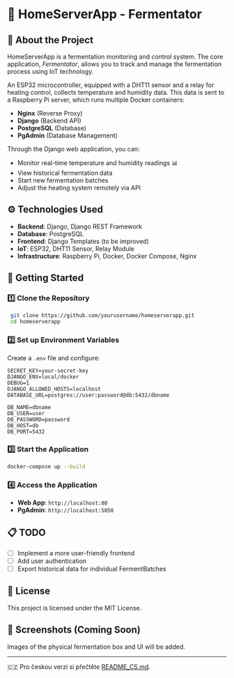 # 🍶 HomeServerApp - Fermentator

## 📖 About the Project
HomeServerApp is a fermentation monitoring and control system. The core application, *Fermentator*, allows you to track and manage the fermentation process using IoT technology. 

An ESP32 microcontroller, equipped with a DHT11 sensor and a relay for heating control, collects temperature and humidity data. This data is sent to a Raspberry Pi server, which runs multiple Docker containers:

- **Nginx** (Reverse Proxy)
- **Django** (Backend API)
- **PostgreSQL** (Database)
- **PgAdmin** (Database Management)

Through the Django web application, you can:
- Monitor real-time temperature and humidity readings 📊
- View historical fermentation data
- Start new fermentation batches
- Adjust the heating system remotely via API

## ⚙️ Technologies Used
- **Backend**: Django, Django REST Framework
- **Database**: PostgreSQL
- **Frontend**: Django Templates (to be improved)
- **IoT**: ESP32, DHT11 Sensor, Relay Module
- **Infrastructure**: Raspberry Pi, Docker, Docker Compose, Nginx

## 🚀 Getting Started
### 1️⃣ Clone the Repository
```bash
 git clone https://github.com/yourusername/homeserverapp.git
 cd homeserverapp
```

### 2️⃣ Set up Environment Variables
Create a `.env` file and configure:
```env
SECRET_KEY=your-secret-key
DJANGO_ENV=local/docker
DEBUG=1
DJANGO_ALLOWED_HOSTS=localhost
DATABASE_URL=postgres://user:password@db:5432/dbname

DB_NAME=dbname
DB_USER=user
DB_PASSWORD=password
DB_HOST=db
DB_PORT=5432
```

### 3️⃣ Start the Application
```bash
docker-compose up --build
```

### 4️⃣ Access the Application
- **Web App**: `http://localhost:80`
- **PgAdmin**: `http://localhost:5050`

## 📋 TODO
- [ ] Implement a more user-friendly frontend
- [ ] Add user authentication
- [ ] Export historical data for individual FermentBatches

## 📄 License
This project is licensed under the MIT License.

## 📸 Screenshots (Coming Soon)
Images of the physical fermentation box and UI will be added.

---

🇨🇿 Pro českou verzi si přečtěte [README_CS.md](README_CS.md).
